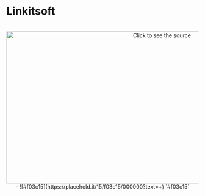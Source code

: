 # Linkitsoft
<div align="center">
	<br>
	<a href="https://raw.githubusercontent.com/sindresorhus/css-in-readme-like-wat/main/readme.md">
		<img src="header.svg" width="800" height="400" alt="Click to see the source">
	</a>
	<br>
	- ![#f03c15](https://placehold.it/15/f03c15/000000?text=+) `#f03c15`
</div>
